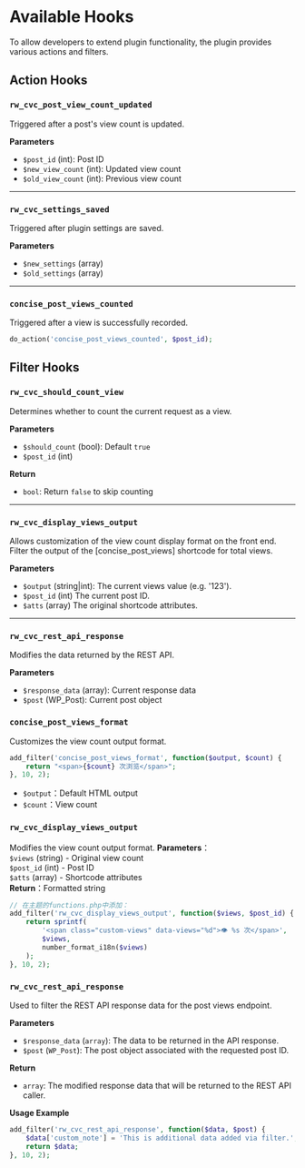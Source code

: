 # Available Hooks

To allow developers to extend plugin functionality, the plugin provides various actions and filters.

## Action Hooks
### `rw_cvc_post_view_count_updated`
Triggered after a post's view count is updated.

**Parameters**
- `$post_id` (int): Post ID
- `$new_view_count` (int): Updated view count
- `$old_view_count` (int): Previous view count

---

### `rw_cvc_settings_saved`
Triggered after plugin settings are saved.

**Parameters**
- `$new_settings` (array)
- `$old_settings` (array)

---

### `concise_post_views_counted`

Triggered after a view is successfully recorded.

```php
do_action('concise_post_views_counted', $post_id);
```

## Filter Hooks
### `rw_cvc_should_count_view`
Determines whether to count the current request as a view.

**Parameters**
- `$should_count` (bool): Default  `true`
- `$post_id` (int)

**Return**
- `bool`: Return `false`  to skip counting

---

### `rw_cvc_display_views_output`
Allows customization of the view count display format on the front end.
Filter the output of the [concise_post_views] shortcode for total views.

**Parameters**
- `$output` (string|int): The current views value (e.g. '123').
- `$post_id` (int) The current post ID.
- `$atts` (array)  The original shortcode attributes.

---

### `rw_cvc_rest_api_response`
Modifies the data returned by the REST API.

**Parameters**
- `$response_data` (array): Current response data
- `$post` (WP_Post):  Current post object

### `concise_post_views_format`

Customizes the view count output format.

```php
add_filter('concise_post_views_format', function($output, $count) {
    return "<span>{$count} 次浏览</span>";
}, 10, 2);
```

- `$output`：Default HTML output
- `$count`：View count

### `rw_cvc_display_views_output`  
  Modifies the view count output format.
  **Parameters**：  
  `$views` (string) - Original view count  
  `$post_id` (int) - Post ID  
  `$atts` (array) - Shortcode attributes  
  **Return**：Formatted string
  
```php
// 在主题的functions.php中添加：
add_filter('rw_cvc_display_views_output', function($views, $post_id) {
    return sprintf(
        '<span class="custom-views" data-views="%d">👁️ %s 次</span>',
        $views,
        number_format_i18n($views)
    );
}, 10, 2);
```

### `rw_cvc_rest_api_response`

Used to filter the REST API response data for the post views endpoint.

**Parameters**  
- `$response_data` (`array`): The data to be returned in the API response.  
- `$post` (`WP_Post`): The post object associated with the requested post ID.

**Return**  
- `array`: The modified response data that will be returned to the REST API caller.

**Usage Example**

```php
add_filter('rw_cvc_rest_api_response', function($data, $post) {
    $data['custom_note'] = 'This is additional data added via filter.';
    return $data;
}, 10, 2);
